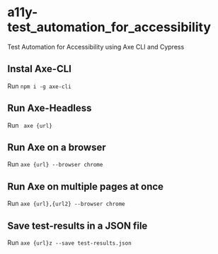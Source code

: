 # a11y-test_automation_for_accessibility

Test Automation for Accessibility using Axe CLI and Cypress

## Instal Axe-CLI

Run `npm i -g axe-cli`

## Run Axe-Headless

Run ` axe {url}`

## Run Axe on a browser

Run `axe {url} --browser chrome`

## Run Axe on multiple pages at once

Run `axe {url},{url2} --browser chrome`

## Save test-results in a JSON file

Run `axe {url}z --save test-results.json`
